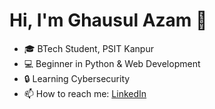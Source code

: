# Hi, I'm Ghausul Azam 👋
- 🎓 BTech Student, PSIT Kanpur  
- 💻 Beginner in Python & Web Development  
- 🔒 Learning Cybersecurity    
- 📫 How to reach me: [LinkedIn](https://www.linkedin.com/in/ghausul-azam-a10592313/)


